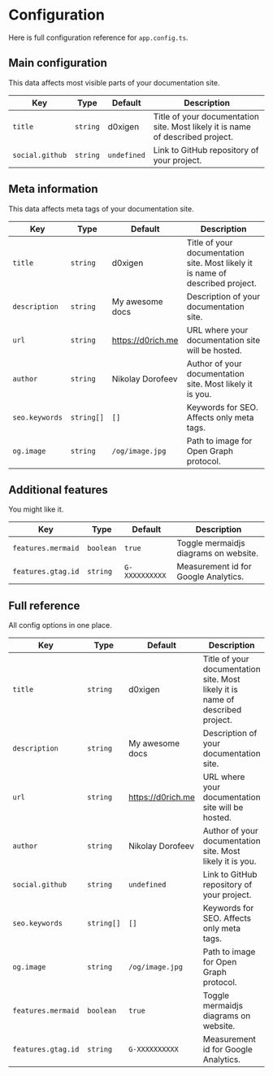 # Configuration

Here is full configuration reference for `app.config.ts`.

## Main configuration

This data affects most visible parts of your documentation site.

|Key|Type|Default|Description|
|---|---|---|---|
|`title`|`string`| d0xigen |Title of your documentation site. Most likely it is name of described project. |
|`social.github`|`string`| `undefined` | Link to GitHub repository of your project. |

## Meta information

This data affects meta tags of your documentation site.

|Key|Type|Default|Description|
|---|---|---|---|
|`title`|`string`| d0xigen |Title of your documentation site. Most likely it is name of described project. |
|`description`|`string`| My awesome docs | Description of your documentation site. |
|`url`|`string`| https://d0rich.me | URL where your documentation site will be hosted. |
|`author`|`string`| Nikolay Dorofeev | Author of your documentation site. Most likely it is you. |
|`seo.keywords`|`string[]`| `[]` | Keywords for SEO. Affects only meta tags. |
|`og.image`|`string`| `/og/image.jpg` | Path to image for Open Graph protocol. |

## Additional features

You might like it.

|Key|Type|Default|Description|
|---|---|---|---|
|`features.mermaid`|`boolean`| `true` | Toggle mermaidjs diagrams on website. |
|`features.gtag.id`|`string`| `G-XXXXXXXXXX` | Measurement id for Google Analytics. |

## Full reference

All config options in one place.

|Key|Type|Default|Description|
|---|---|---|---|
|`title`|`string`| d0xigen |Title of your documentation site. Most likely it is name of described project. |
|`description`|`string`| My awesome docs | Description of your documentation site. |
|`url`|`string`| https://d0rich.me | URL where your documentation site will be hosted. |
|`author`|`string`| Nikolay Dorofeev | Author of your documentation site. Most likely it is you. |
|`social.github`|`string`| `undefined` | Link to GitHub repository of your project. |
|`seo.keywords`|`string[]`| `[]` | Keywords for SEO. Affects only meta tags. |
|`og.image`|`string`| `/og/image.jpg` | Path to image for Open Graph protocol. |
|`features.mermaid`|`boolean`| `true` | Toggle mermaidjs diagrams on website. |
|`features.gtag.id`|`string`| `G-XXXXXXXXXX` | Measurement id for Google Analytics. |